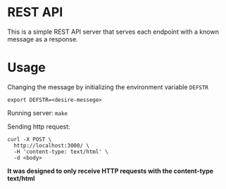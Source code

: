 # REST API

This is a simple REST API server that serves each endpoint with a known message as a response.

# Usage

Changing the message by initializing the environment variable `DEFSTR`

``` export DEFSTR=<desire-messege> ```

Running server:
``` make ```

Sending http request:
```
curl -X POST \
  http://localhost:3000/ \
  -H 'content-type: text/html' \
  -d <body>
```

**It was designed to only receive HTTP requests with the content-type text/html**